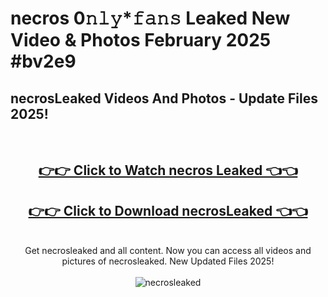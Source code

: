 # necros 0𝚗𝚕𝚢*𝚏𝚊𝚗𝚜 Leaked New Video & Photos February 2025 #bv2e9

<h2>necrosLeaked Videos And Photos - Update Files 2025!</h2>
<br>
<div align="center">
<h2><a href="https://mediaupload.pro?title=necros&ref=11F" rel="nofollow">👉👉 Click to Watch necros Leaked 👈👈</a></h2>
<h2><a href="https://mediaupload.pro?title=necros&ref=11F" rel="nofollow">👉👉 Click to Download necrosLeaked 👈👈</a></h2>
<br>
Get necrosleaked and all content. Now you can access all videos and pictures of necrosleaked. New Updated Files 2025!
<br>
<br>
<a href="https://mediaupload.pro?title=necros&ref=11F" rel="nofollow" data-target="animated-image.originalLink"><img src="https://i.ibb.co/Gkj2r4b/banner.png" alt="necrosleaked" style="max-width: 100%; display: inline-block;" data-target="animated-image.originalImage"></a>
</div>
<br>

